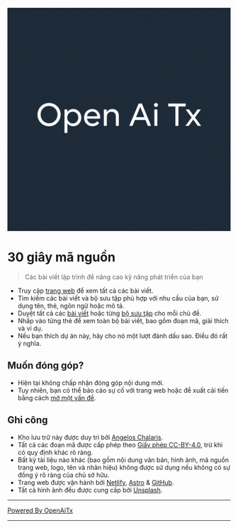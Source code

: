[![Logo](/logo.png)](https://30secondsofcode.org/js/p/1)

# 30 giây mã nguồn

> Các bài viết lập trình để nâng cao kỹ năng phát triển của bạn

* Truy cập [trang web](https://30secondsofcode.org) để xem tất cả các bài viết.
* Tìm kiếm các bài viết và bộ sưu tập phù hợp với nhu cầu của bạn, sử dụng tên, thẻ, ngôn ngữ hoặc mô tả.
* Duyệt tất cả các [bài viết](https://30secondsofcode.org/snippets/p/1) hoặc từng [bộ sưu tập](https://30secondsofcode.org/collections/p/1) cho mỗi chủ đề.
* Nhấp vào từng thẻ để xem toàn bộ bài viết, bao gồm đoạn mã, giải thích và ví dụ.
* Nếu bạn thích dự án này, hãy cho nó một lượt đánh dấu sao. Điều đó rất ý nghĩa.

## Muốn đóng góp?

* Hiện tại không chấp nhận đóng góp nội dung mới.
* Tuy nhiên, bạn có thể báo cáo sự cố với trang web hoặc đề xuất cải tiến bằng cách [mở một vấn đề](https://github.com/Chalarangelo/30-seconds-of-code/issues/new).

## Ghi công

* Kho lưu trữ này được duy trì bởi [Angelos Chalaris](https://github.com/Chalarangelo).
* Tất cả các đoạn mã được cấp phép theo [Giấy phép CC-BY-4.0](https://creativecommons.org/licenses/by/4.0/), trừ khi có quy định khác rõ ràng.
* Bất kỳ tài liệu nào khác (bao gồm nội dung văn bản, hình ảnh, mã nguồn trang web, logo, tên và nhãn hiệu) không được sử dụng nếu không có sự đồng ý rõ ràng của chủ sở hữu.
* Trang web được vận hành bởi [Netlify](https://www.netlify.com/), [Astro](https://astro.build/) & [GitHub](https://github.com/).
* Tất cả hình ảnh đều được cung cấp bởi [Unsplash](https://unsplash.com/collections/9387655/30-seconds-of-code-images).


---


[Powered By OpenAiTx](https://github.com/OpenAiTx/OpenAiTx)


---